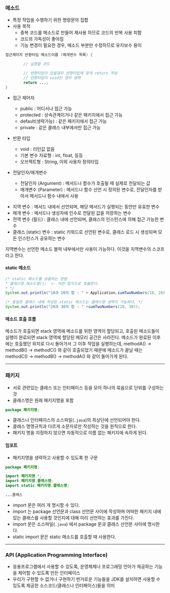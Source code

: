 ### 메소드

- 특정 작업을 수행하기 위한 명령문의 집합
- 사용 목적
  - 중복 코드를 메소드로 만들어 재사용 하므로 코드의 반복 사용 피함
  - 코드의 가독성이 좋아짐
  - 기능 변경이 필요한 경우, 메소드 부분만 수정하므로 유지보수 용이
 
```java
접근제어자 반환타입 메소드이름 (매개변수 목록) {

		// 실행할 코드

		// 반환타입이 있을경우 반환타입에 맞게 return 작성
		// 반환타입이 void인 경우 생략
		return ...;
}
```
- 접근 제어자
  - public : 어디서나 접근 가능
  - protected : 상속관계이거나 같은 패키지에서 접근 가능
  - default(생략가능) : 같은 패키지에서 접근 가능
  - private : 같은 클래스 내부에서만 접근 가능

- 반환 타입
  - void : 리턴값 없음
  - 기본 변수 자료형 : int, float, 등등
  - 오브젝트형 : String, 이외 사용자 정의타입

- 전달인자/매개변수
  - 전달인자 (Argument) : 메서드나 함수가 호출될 때 실제로 전달되는 값
  - 매개변수 (Parameter) : 메서드나 함수 선언 시 정의된 변수로, 전달인자를 받아서 메서드나 함수 내에서 사용

> 
- 지역 변수 : 메서드 내에서 선언되며, 해당 메서드가 실행되는 동안만 유효한 변수
- 매개 변수 : 메서드나 생성자에 인수로 전달된 값을 저장하는 변수
- 전역 변수 (필드) : 클래스 내에 선언되며, 클래스의 인스턴스에 의해 접근 가능한 변수
- 클래스 (static) 변수 : static 키워드로 선언된 변수로, 클래스 로드 시 생성되며 모든 인스턴스가 공유하는 변수

지역변수는 선언한 메소드 블럭 내부에서만 사용이 가능하다. 이것을 지역변수의 스코프라고 한다.

#### static 메소드
```java
/* static 메소드를 호출하는 방법
* 클래스명.메소드명();  <- 이런 방식으로 호출한다.
* */
System.out.println("10과 20의 합 : " + Application.sumTwoNumbers(10, 20));

/* 동일한 클래스 내에 작성된 static 메소드는 클래스명 생략이 가능하다. */
System.out.println("20과 30의 합 : " +sumTwoNumbers(20, 30));

```


#### 메소드 호출 흐름
메소드가 호출되면 stack 영역에 메소드를 위한 영역이 할당되고, 호출된 메소드들이 실행이 완료되면 stack 영역에 할당된 메모리 공간은 사라진다. 메소드가 완료된 이후에는 호출했던 위치로 다시 돌아가서 그 이후 작업을 실행하는데, methodA() → methodB() → methodC() 와 같이 호출되었기 때문에 메소드가 끝날 때는 methodC() → methodB() → methodA() 와 같이 돌아가게 된다.


<hr>

### 패키지
- 서로 관련있는 클래스 또는 인터페이스 등을 모아 하나의 묶음으로 단위를 구성하는 것
- 클래스명은 원래 패키지명을 포함  

```java
package 패키지명;
```

- 클래스나 인터페이스의 소스파일(`.java`)의 최상단에 선언되어야 한다.
- 클래스 명명규칙과 다르게 소문자로만 작성하는 것을 원칙으로 한다.
- 패키지 명을 지정하지 않으면 자동적으로 이름 없는 패키지에 속하게 된다.

#### 임포트
- 패키지명을 생략하고 사용할 수 있도록 한 구문
```java
package 패키지명;

import 패키지명.*;
import 패키지명.클래스명;
import static 패키지명.클래스명;

...클래스
```
- import 문은 여러 개 명시할 수 있다.
- import 는 package 선언문과 class 선언문 사이에 작성하며 어떠한 패키지 내에 있는 클래스를 사용할 것인지에 대해 미리 선언하는 효과를 가진다.
- import 문은 소스파일(`.java`) 에서 package 문과 클래스 선언문 사이에 명시한다.
- static import 문은 static 메소드를 호출할 때 사용한다.

<hr>

### API (Application Programming Interface)
- 응용프로그램에서 사용할 수 있도록, 운영체제나 프로그래밍 언어가 제공하는 기능을 제어할 수 있도록 만든 인터페이스
- 우리가 구현할 수 없거나 구현하기 번거로운 기능들을 JDK를 설치하면 사용할 수 있도록 제공한 소스코드(클래스나 인터페이스)들을 의미
